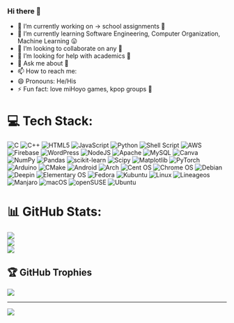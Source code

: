 ### Hi there 👋
- 🔭 I’m currently working on -> school assignments 🥹
- 🌱 I’m currently learning Software Engineering, Computer Organization, Machine Learning 😛
- 👯 I’m looking to collaborate on any 🫥
- 🤔 I’m looking for help with academics 🤕
- 💬 Ask me about 🫥
- 📫 How to reach me: 
- 😄 Pronouns: He/His
- ⚡ Fun fact: love miHoyo games, kpop groups 🤩

# 💻 Tech Stack:
![C](https://img.shields.io/badge/c-%2300599C.svg?style=for-the-badge&logo=c&logoColor=white) ![C++](https://img.shields.io/badge/c++-%2300599C.svg?style=for-the-badge&logo=c%2B%2B&logoColor=white) ![HTML5](https://img.shields.io/badge/html5-%23E34F26.svg?style=for-the-badge&logo=html5&logoColor=white) ![JavaScript](https://img.shields.io/badge/javascript-%23323330.svg?style=for-the-badge&logo=javascript&logoColor=%23F7DF1E) ![Python](https://img.shields.io/badge/python-3670A0?style=for-the-badge&logo=python&logoColor=ffdd54) ![Shell Script](https://img.shields.io/badge/shell_script-%23121011.svg?style=for-the-badge&logo=gnu-bash&logoColor=white) ![AWS](https://img.shields.io/badge/AWS-%23FF9900.svg?style=for-the-badge&logo=amazon-aws&logoColor=white) ![Firebase](https://img.shields.io/badge/firebase-%23039BE5.svg?style=for-the-badge&logo=firebase) ![WordPress](https://img.shields.io/badge/WordPress-%23117AC9.svg?style=for-the-badge&logo=WordPress&logoColor=white) ![NodeJS](https://img.shields.io/badge/node.js-6DA55F?style=for-the-badge&logo=node.js&logoColor=white) ![Apache](https://img.shields.io/badge/apache-%23D42029.svg?style=for-the-badge&logo=apache&logoColor=white) ![MySQL](https://img.shields.io/badge/mysql-%2300000f.svg?style=for-the-badge&logo=mysql&logoColor=white) ![Canva](https://img.shields.io/badge/Canva-%2300C4CC.svg?style=for-the-badge&logo=Canva&logoColor=white) ![NumPy](https://img.shields.io/badge/numpy-%23013243.svg?style=for-the-badge&logo=numpy&logoColor=white) ![Pandas](https://img.shields.io/badge/pandas-%23150458.svg?style=for-the-badge&logo=pandas&logoColor=white) ![scikit-learn](https://img.shields.io/badge/scikit--learn-%23F7931E.svg?style=for-the-badge&logo=scikit-learn&logoColor=white) ![Scipy](https://img.shields.io/badge/SciPy-%230C55A5.svg?style=for-the-badge&logo=scipy&logoColor=%white) ![Matplotlib](https://img.shields.io/badge/Matplotlib-%23ffffff.svg?style=for-the-badge&logo=Matplotlib&logoColor=black) ![PyTorch](https://img.shields.io/badge/PyTorch-%23EE4C2C.svg?style=for-the-badge&logo=PyTorch&logoColor=white) ![Arduino](https://img.shields.io/badge/-Arduino-00979D?style=for-the-badge&logo=Arduino&logoColor=white) ![CMake](https://img.shields.io/badge/CMake-%23008FBA.svg?style=for-the-badge&logo=cmake&logoColor=white) ![Android](https://img.shields.io/badge/Android-3DDC84?style=for-the-badge&logo=android&logoColor=white) ![Arch](https://img.shields.io/badge/Arch%20Linux-1793D1?logo=arch-linux&logoColor=fff&style=for-the-badge) ![Cent OS](https://img.shields.io/badge/cent%20os-002260?style=for-the-badge&logo=centos&logoColor=F0F0F0) ![Chrome OS](https://img.shields.io/badge/chrome%20os-3d89fc?style=for-the-badge&logo=google%20chrome&logoColor=white) ![Debian](https://img.shields.io/badge/Debian-D70A53?style=for-the-badge&logo=debian&logoColor=white) ![Deepin](https://img.shields.io/badge/Deepin-007CFF?style=for-the-badge&logo=deepin&logoColor=white) ![Elementary OS](https://img.shields.io/badge/-elementary%20OS-black?style=for-the-badge&logo=elementary&logoColor=white) ![Fedora](https://img.shields.io/badge/Fedora-294172?style=for-the-badge&logo=fedora&logoColor=white) ![Kubuntu](https://img.shields.io/badge/-KUbuntu-%230079C1?style=for-the-badge&logo=kubuntu&logoColor=white) ![Linux](https://img.shields.io/badge/Linux-FCC624?style=for-the-badge&logo=linux&logoColor=black) ![Lineageos](https://img.shields.io/badge/lineageos-167C80?style=for-the-badge&logo=lineageos&logoColor=white) ![Manjaro](https://img.shields.io/badge/Manjaro-35BF5C?style=for-the-badge&logo=Manjaro&logoColor=white) ![macOS](https://img.shields.io/badge/mac%20os-000000?style=for-the-badge&logo=macos&logoColor=F0F0F0) ![openSUSE](https://img.shields.io/badge/openSUSE-%2364B345?style=for-the-badge&logo=openSUSE&logoColor=white) ![Ubuntu](https://img.shields.io/badge/Ubuntu-E95420?style=for-the-badge&logo=ubuntu&logoColor=white)
# 📊 GitHub Stats:
![](https://github-readme-stats.vercel.app/api?username=waydxd&theme=dark&hide_border=false&include_all_commits=false&count_private=false)<br/>
![](https://github-readme-streak-stats.herokuapp.com/?user=waydxd&theme=dark&hide_border=false)<br/>
![](https://github-readme-stats.vercel.app/api/top-langs/?username=waydxd&theme=dark&hide_border=false&include_all_commits=false&count_private=false&layout=compact)

## 🏆 GitHub Trophies
![](https://github-profile-trophy.vercel.app/?username=waydxd&theme=nord&no-frame=false&no-bg=true&margin-w=4)

---
[![](https://visitcount.itsvg.in/api?id=waydxd&icon=0&color=0)](https://visitcount.itsvg.in)

<!-- Proudly created with GPRM ( https://gprm.itsvg.in ) -->
<!--
**waydxd/waydxd** is a ✨ _special_ ✨ repository because its `README.md` (this file) appears on your GitHub profile.

Here are some ideas to get you started:

- 🔭 I’m currently working on ...
- 🌱 I’m currently learning OOP, Computer Organization, Machine Learning
- 👯 I’m looking to collaborate on 
- 🤔 I’m looking for help with ...
- 💬 Ask me about 
- 📫 How to reach me: 
- 😄 Pronouns: He/His
- ⚡ Fun fact: 
-->
